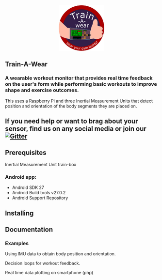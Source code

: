 <p align="center"> <img src="https://github.com/InaSusnoschi/train-A-wear/blob/master/Images/trainAwear_logo.png" height=150px width=150px alt="train-A-wear logo" /> </p>

## Train-A-Wear
### A wearable workout monitor that provides real time feedback on the user's form while performing basic workouts to improve shape and exercise outcomes.

This uses a Raspberry Pi and three Inertial Measurement Units that detect position and orientation of the body segments they are placed on.

## If you need help or want to brag about your sensor, find us on any social media or join our [![Gitter](https://badges.gitter.im/train-A-wear/community.svg)](https://gitter.im/train-A-wear/community?utm_source=badge&utm_medium=badge&utm_campaign=pr-badge)


## Prerequisites
Inertial Measurement Unit train-box

### Android app:
<ul>
  <li> Android SDK 27 </li>
  <li> Android Build tools v27.0.2 </li>
  <li> Android Support Repository </li>
</ul>


## Installing


## Documentation

### Examples
Using IMU data to obtain body position and orientation.

Decision loops for workout feedback.

Real time data plotting on smartphone (php)
